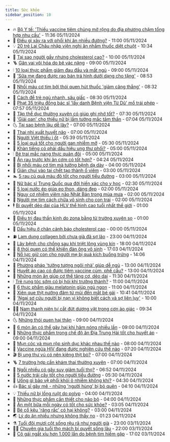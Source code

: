 ```yaml
---
title: Sức khỏe
sidebar_position: 10
---
```


<!-- vnexpress-suc-khoe:START -->
- 🔥 [Bộ Y tế: &#39;Thiếu vaccine tiêm chủng mở rộng do địa phương chậm tổng hợp nhu cầu&#39;](https://vnexpress.net/bo-y-te-thieu-vaccine-tiem-chung-mo-rong-do-dia-phuong-cham-tong-hop-nhu-cau-4812526.html) - 11:36 05/11/2024
- 🥰 [Điều gì xảy ra với phổi khi ăn nhiều đường?](https://vnexpress.net/dieu-gi-xay-ra-voi-phoi-khi-an-nhieu-duong-4812400.html) - 11:00 05/11/2024
- 💡 [20 trẻ Lai Châu nhập viện nghi ăn nhầm thuốc diệt chuột](https://vnexpress.net/20-tre-lai-chau-nhap-vien-nghi-an-nham-thuoc-diet-chuot-4812481.html) - 10:34 05/11/2024
- 🤗 [Tại sao người gầy nhưng cholesterol cao?](https://vnexpress.net/tai-sao-nguoi-gay-nhung-cholesterol-cao-4812253.html) - 10:00 05/11/2024
- 🪜 [Gân vai vôi hóa do bê vác nặng](https://vnexpress.net/gan-vai-voi-hoa-do-be-vac-nang-4812446.html) - 09:00 05/11/2024
- 🕯 [10 loại thực phẩm giảm đau đầu và mất ngủ](https://vnexpress.net/10-loai-thuc-pham-giam-dau-dau-va-mat-ngu-4812391.html) - 09:00 05/11/2024
- 🤭 [&#39;Sữa mẹ đang được rao bán trá hình dưới dạng cho tặng&#39;](https://vnexpress.net/sua-me-dang-duoc-rao-ban-tra-hinh-duoi-dang-cho-tang-4812406.html) - 08:53 05/11/2024
- 👀 [Nhồi máu cơ tim bởi thói quen hút thuốc &#39;giảm căng thẳng&#39;](https://vnexpress.net/nhoi-mau-co-tim-boi-thoi-quen-hut-thuoc-giam-cang-thang-4812409.html) - 08:32 05/11/2024
- 🌋 [Cách để trẻ ngủ nhanh, sâu giấc](https://vnexpress.net/cach-de-tre-ngu-nhanh-sau-giac-4811886.html) - 08:30 05/11/2024
- 🫶 [Phạt 35 triệu đồng bác sĩ &#39;lấy danh Bệnh viện Từ Dũ&#39; mổ trái phép](https://vnexpress.net/phat-35-trieu-dong-bac-si-lay-danh-benh-vien-tu-du-mo-trai-phep-4812382.html) - 07:57 05/11/2024
- 🦆 [Tập thể dục thường xuyên có giúp ghi nhớ tốt?](https://vnexpress.net/tap-the-duc-thuong-xuyen-co-giup-ghi-nho-tot-4812301.html) - 07:30 05/11/2024
- 🚀 [&#39;Giải oan&#39; cho thiếu nữ bị lầm tưởng mắc tâm thần](https://vnexpress.net/giai-oan-cho-thieu-nu-bi-lam-tuong-mac-tam-than-4812367.html) - 07:04 05/11/2024
- 🌜 [Tại sao bệnh lậu dễ lây?](https://vnexpress.net/tai-sao-benh-lau-de-lay-4812303.html) - 07:00 05/11/2024
- 🧰 [Thai nhi xuất huyết não](https://vnexpress.net/thai-nhi-xuat-huyet-nao-4812188.html) - 07:00 05/11/2024
- 💫 [Người Việt thiếu i ốt](https://vnexpress.net/nguoi-viet-thieu-i-ot-4812358.html) - 05:39 05/11/2024
- 🌝 [5 loại quả tốt cho người gan nhiễm mỡ](https://vnexpress.net/5-loai-qua-tot-cho-nguoi-gan-nhiem-mo-4812323.html) - 05:30 05/11/2024
- 🗽 [Khàn tiếng có phải dấu hiệu ung thư phổi?](https://vnexpress.net/khan-tieng-co-phai-dau-hieu-ung-thu-phoi-4812191.html) - 05:00 05/11/2024
- 🕯 [Bé trai mắc nang thực quản đôi](https://vnexpress.net/be-trai-mac-nang-thuc-quan-doi-4812182.html) - 05:00 05/11/2024
- 🦅 [Ăn rau trước khi ăn cơm có tốt hơn?](https://vnexpress.net/an-rau-truoc-khi-an-com-co-tot-hon-4812215.html) - 04:24 05/11/2024
- 🦆 [Bị nhồi máu cơ tim mà tưởng bệnh dạ dày](https://vnexpress.net/bi-nhoi-mau-co-tim-ma-tuong-benh-da-day-4812178.html) - 04:00 05/11/2024
- 🎊 [Gián chui vào tai chết tạo thành ổ viêm](https://vnexpress.net/gian-chui-vao-tai-chet-tao-thanh-o-viem-4812195.html) - 03:00 05/11/2024
- 🏊 [5 rau củ quả màu đỏ tốt cho người tiểu đường](https://vnexpress.net/5-rau-cu-qua-mau-do-tot-cho-nguoi-tieu-duong-4812163.html) - 03:00 05/11/2024
- 📝 [Nữ bác sĩ Trung Quốc qua đời hiến xác cho y học](https://vnexpress.net/tam-nguyen-hien-xac-cho-y-hoc-cua-bac-si-trung-quoc-4812082.html) - 02:30 05/11/2024
- 💯 [5 loại nước ép giúp eo thon, dáng đẹp](https://vnexpress.net/5-loai-nuoc-ep-giup-eo-thon-dang-dep-4812148.html) - 02:00 05/11/2024
- 🌊 [Nguy cơ nhiễm viêm não Nhật Bản trong mùa mưa](https://vnexpress.net/nguy-co-nhiem-viem-nao-nhat-ban-trong-mua-mua-4812066.html) - 02:00 05/11/2024
- 🚀 [Người mẹ tìm cách chữa vô sinh cho con trai](https://vnexpress.net/nguoi-me-tim-cach-chua-vo-sinh-cho-con-trai-4811920.html) - 02:00 05/11/2024
- 🕴 [Bí quyết dẻo dai của HLV thể hình cao tuổi nhất thế giới](https://vnexpress.net/bi-quyet-deo-dai-cua-hlv-the-hinh-cao-tuoi-nhat-the-gioi-4812010.html) - 01:00 05/11/2024
- 🗽 [Điều trị đau thần kinh do zona bằng từ trường xuyên sọ](https://vnexpress.net/dieu-tri-dau-than-kinh-do-zona-bang-tu-truong-xuyen-so-4812139.html) - 01:00 05/11/2024
- 🎡 [Dấu hiệu ở chân cảnh báo cholesterol cao](https://vnexpress.net/dau-hieu-o-chan-canh-bao-cholesterol-cao-4812072.html) - 00:00 05/11/2024
- ⛽️ [Lạm dụng collagen bởi chưa già đã sợ lão](https://vnexpress.net/bo-sung-collagen-vo-toi-va-o-tuoi-doi-muoi-4810416.html) - 23:00 04/11/2024
- 🦆 [Lây bệnh cho chồng sau khi triệt lông vùng kín](https://vnexpress.net/lay-benh-cho-chong-sau-khi-triet-long-vung-kin-4811782.html) - 18:00 04/11/2024
- 🤩 [8 thói quen có thể khiến đàn ông vô sinh](https://vnexpress.net/8-thoi-quen-co-the-khien-dan-ong-vo-sinh-4811733.html) - 17:03 04/11/2024
- 🦒 [Nỗ lực giữ con cho người mẹ bị quá kích buồng trứng](https://vnexpress.net/no-luc-giu-con-cho-nguoi-me-bi-qua-kich-buong-trung-4812065.html) - 14:06 04/11/2024
- 💫 [Phương pháp &#39;tưởng tượng ngôi nhà&#39; giúp dễ ngủ](https://vnexpress.net/phuong-phap-tuong-tuong-ngoi-nha-giup-de-ngu-4812057.html) - 13:00 04/11/2024
- 🐘 [Huyết áp cao có được tiêm vaccine cúm, phế cầu?](https://vnexpress.net/huyet-ap-cao-co-duoc-tiem-vaccine-cum-phe-cau-4812079.html) - 13:00 04/11/2024
- 🚀 [Những món ăn giúp cơ thể tăng cơ, dẻo dai](https://vnexpress.net/nhung-mon-an-giup-co-the-tang-co-deo-dai-4811848.html) - 11:30 04/11/2024
- 🕯 [Trẻ rụng tóc sớm có bị hói khi trưởng thành?](https://vnexpress.net/tre-rung-toc-som-co-bi-hoi-khi-truong-thanh-4811982.html) - 11:00 04/11/2024
- 🦏 [6 thực phẩm giàu melatonin giúp ngủ ngon](https://vnexpress.net/6-thuc-pham-giau-melatonin-giup-ngu-ngon-4811895.html) - 11:00 04/11/2024
- 🦄 [Xiên que thịt nướng đâm từ mũi đến mắt bé gái](https://vnexpress.net/xien-que-thit-nuong-dam-tu-mui-den-mat-be-gai-4812053.html) - 10:41 04/11/2024
- 🦒 [&#39;Ngại sơ cứu người bị nạn vì không biết cách và sợ liên lụy&#39;](https://vnexpress.net/ngai-so-cuu-nguoi-bi-nan-vi-khong-biet-cach-va-so-lien-luy-4811783.html) - 10:00 04/11/2024
- 👨‍🏫 [Nam thanh niên tự cắt đứt dương vật trong cơn ảo giác](https://vnexpress.net/nam-thanh-nien-tu-cat-dut-duong-vat-trong-con-ao-giac-4811736.html) - 09:34 04/11/2024
- 🌜 [Những thói quen hại thận](https://vnexpress.net/nhung-thoi-quen-hai-than-4811944.html) - 09:00 04/11/2024
- 🚀 [6 món ăn có thể gây hại khi hâm nóng nhiều lần](https://vnexpress.net/6-mon-an-co-the-gay-hai-khi-ham-nong-nhieu-lan-4811936.html) - 09:00 04/11/2024
- 💃 [Những thực phẩm trong chế độ ăn Địa Trung Hải tốt cho huyết áp](https://vnexpress.net/nhung-thuc-pham-trong-che-do-an-dia-trung-hai-tot-cho-huyet-ap-4811816.html) - 09:00 04/11/2024
- 💯 [Mụn cóc và mụn rộp sinh dục khác nhau thế nào](https://vnexpress.net/mun-coc-va-mun-rop-sinh-duc-khac-nhau-the-nao-4811359.html) - 08:00 04/11/2024
- 🤔 [Vaccine ngừa HIV đang được nghiên cứu thế nào](https://vnexpress.net/vaccine-ngua-hiv-dang-duoc-nghien-cuu-the-nao-4811865.html) - 07:20 04/11/2024
- 🎬 [Bị ung thư vú có nên kiêng thịt bò?](https://vnexpress.net/bi-ung-thu-vu-co-nen-kieng-thit-bo-4811907.html) - 07:00 04/11/2024
- 🪜 [7 trường hợp cần khám thai thường xuyên](https://vnexpress.net/7-truong-hop-can-kham-thai-thuong-xuyen-4811903.html) - 07:00 04/11/2024
- 🦣 [Ngồi nhiều có gây suy giảm tuổi thọ?](https://vnexpress.net/ngoi-nhieu-co-gay-suy-giam-tuoi-tho-4811770.html) - 06:52 04/11/2024
- 🧐 [5 nước trái cây tốt cho người tiểu đường](https://vnexpress.net/5-nuoc-trai-cay-tot-cho-nguoi-tieu-duong-4811832.html) - 05:30 04/11/2024
- 🤡 [Uống gì bảo vệ phổi khỏi ô nhiễm không khí?](https://vnexpress.net/uong-gi-bao-ve-phoi-khoi-o-nhiem-khong-khi-4811823.html) - 04:30 04/11/2024
- 👍 [Bác sĩ gây mê - những &#39;người hùng&#39; bị bỏ quên](https://vnexpress.net/bac-si-gay-me-nhung-nguoi-hung-bi-bo-quen-4811839.html) - 04:10 04/11/2024
- 💡 [Thiếu nữ bị lồng ruột do polyp](https://vnexpress.net/thieu-nu-bi-long-ruot-do-polyp-4811776.html) - 04:00 04/11/2024
- 💯 [Những thực phẩm cần thiết cho não bộ](https://vnexpress.net/nhung-thuc-pham-can-thiet-cho-nao-bo-4810221.html) - 04:00 04/11/2024
- 🧠 [Ăn một bữa mỗi ngày có tốt cho sức khỏe?](https://vnexpress.net/an-mot-bua-moi-ngay-co-tot-cho-suc-khoe-4811738.html) - 03:05 04/11/2024
- 🎡 [Bẻ cổ kêu &#39;răng rắc&#39; có hại không?](https://vnexpress.net/be-co-keu-rang-rac-co-hai-khong-4811772.html) - 03:00 04/11/2024
- 🌏 [Lý do ăn nhiều nhưng không thấy no](https://vnexpress.net/ly-do-an-nhieu-nhung-khong-thay-no-4811485.html) - 01:23 04/11/2024
- ⚗️ [Tuổi đôi mươi cột sống rệu rã như người già](https://vnexpress.net/tuoi-doi-muoi-cot-song-reu-ra-nhu-nguoi-gia-4811545.html) - 23:00 03/11/2024
- 👨‍🏫 [Chuyên gia tuổi thọ mách bí quyết sống lâu](https://vnexpress.net/chuyen-gia-tuoi-tho-mach-bi-quyet-song-lau-4811624.html) - 22:00 03/11/2024
- 🤖 [Cô gái ngất xỉu hơn 1.000 lần do bệnh tim hiếm gặp](https://vnexpress.net/co-gai-ngat-xiu-hon-1-000-lan-do-benh-tim-hiem-gap-4811619.html) - 17:02 03/11/2024<!-- vnexpress-suc-khoe:END -->
